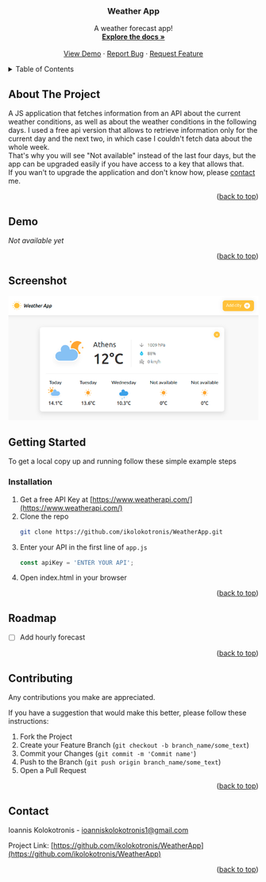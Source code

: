 <div id="top"></div>

<h3 align="center">Weather App</h3>

  <p align="center">
    A weather forecast app!
    <br />
    <a href="https://github.com/ikolokotronis/WeatherApp"><strong>Explore the docs »</strong></a>
    <br />
    <br />
    <a href="#demo">View Demo</a>
    ·
    <a href="https://github.com/ikolokotronis/WeatherApp/issues">Report Bug</a>
    ·
    <a href="https://github.com/ikolokotronis/WeatherApp/issues">Request Feature</a>
  </p>
</div>



<!-- TABLE OF CONTENTS -->
<details>
  <summary>Table of Contents</summary>
  <ol>
    <li>
      <a href="#about-the-project">About The Project</a>
    </li>
    <li>
      <a href="#getting-started">Getting Started</a>
      <ul>
        <li><a href="#installation">Installation</a></li>
      </ul>
    </li>
    <li><a href="#roadmap">Roadmap</a></li>
    <li><a href="#contributing">Contributing</a></li>
    <li><a href="#contact">Contact</a></li>
  </ol>
</details>



<!-- ABOUT THE PROJECT -->
## About The Project

A JS application that fetches information from an API about the current weather conditions, as well as about the weather conditions in the following days. I used a free api version that allows to retrieve information only for the current day and the next two, in which case I couldn't fetch data about the whole week.  
That's why you will see "Not available" instead of the last four days, but the app can be upgraded easily if you have access to a key that allows that.  
If you wan't to upgrade the application and don't know how, please <a href="#contact">contact</a> me.

<p align="right">(<a href="#top">back to top</a>)</p>


## Demo

<i>Not available yet</i>

<p align="right">(<a href="#top">back to top</a>)</p>

## Screenshot

![App screenshot](images/landingpage.png)

<!-- GETTING STARTED -->
## Getting Started

To get a local copy up and running follow these simple example steps

### Installation

1. Get a free API Key at [https://www.weatherapi.com/](https://www.weatherapi.com/)
2. Clone the repo
   ```sh
   git clone https://github.com/ikolokotronis/WeatherApp.git
   ```
3. Enter your API in the first line of `app.js`
   ```js
   const apiKey = 'ENTER YOUR API';
   ```
4. Open index.html in your browser

<p align="right">(<a href="#top">back to top</a>)</p>


<!-- ROADMAP -->
## Roadmap

- [ ] Add hourly forecast


<p align="right">(<a href="#top">back to top</a>)</p>



<!-- CONTRIBUTING -->
## Contributing

Any contributions you make are appreciated.

If you have a suggestion that would make this better, please follow these instructions:

1. Fork the Project
2. Create your Feature Branch (`git checkout -b branch_name/some_text`)
3. Commit your Changes (`git commit -m 'Commit name'`)
4. Push to the Branch (`git push origin branch_name/some_text`)
5. Open a Pull Request

<p align="right">(<a href="#top">back to top</a>)</p>



<!-- CONTACT -->

## Contact
Ioannis Kolokotronis - ioanniskolokotronis1@gmail.com

Project Link: [https://github.com/ikolokotronis/WeatherApp](https://github.com/ikolokotronis/WeatherApp)

<p align="right">(<a href="#top">back to top</a>)</p>
